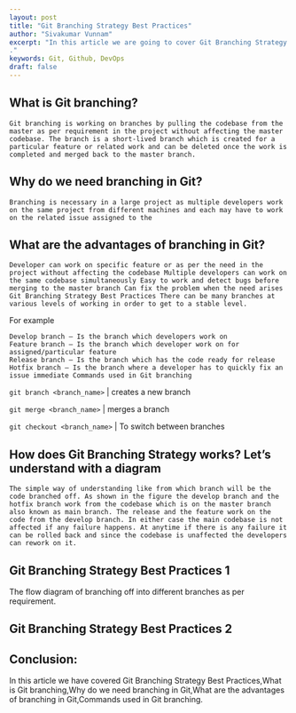 ```yaml
---
layout: post
title: "Git Branching Strategy Best Practices"
author: "Sivakumar Vunnam"
excerpt: "In this article we are going to cover Git Branching Strategy Best Practices,What is Git branching,Why do we need branching in Git,What are the advantages of branching in Git,Commands used in Git branching.
."
keywords: Git, Github, DevOps
draft: false
---
```

What is Git branching?
---------------
```Git branching is working on branches by pulling the codebase from the master as per requirement in the project without affecting the master codebase. The branch is a short-lived branch which is created for a particular feature or related work and can be deleted once the work is completed and merged back to the master branch.```

Why do we need branching in Git?
---------------
```Branching is necessary in a large project as multiple developers work on the same project from different machines and each may have to work on the related issue assigned to the```

What are the advantages of branching in Git?
---------------
```Developer can work on specific feature or as per the need in the project without affecting the codebase Multiple developers can work on the same codebase simultaneously Easy to work and detect bugs before merging to the master branch Can fix the problem when the need arises Git Branching Strategy Best Practices There can be many branches at various levels of working in order to get to a stable level.```

For example

```Master branch – Is the main branch which has the source code
Develop branch – Is the branch which developers work on
Feature branch – Is the branch which developer work on for assigned/particular feature
Release branch – Is the branch which has the code ready for release
Hotfix branch – Is the branch where a developer has to quickly fix an issue immediate Commands used in Git branching
```

`git branch <branch_name>` | creates a new branch

`git merge <branch_name>` | merges a branch

`git checkout <branch_name>` | To switch between branches

How does Git Branching Strategy works? Let’s understand with a diagram
---------------

```The simple way of understanding like from which branch will be the code branched off. As shown in the figure the develop branch and the hotfix branch work from the codebase which is on the master branch also known as main branch. The release and the feature work on the code from the develop branch. In either case the main codebase is not affected if any failure happens. At anytime if there is any failure it can be rolled back and since the codebase is unaffected the developers can rework on it.```

Git Branching Strategy Best Practices 1
---------------
The flow diagram of branching off into different branches as per requirement.

Git Branching Strategy Best Practices 2
---------------
Conclusion:
---------------
In this article we have covered Git Branching Strategy Best Practices,What is Git branching,Why do we need branching in Git,What are the advantages of branching in Git,Commands used in Git branching.
